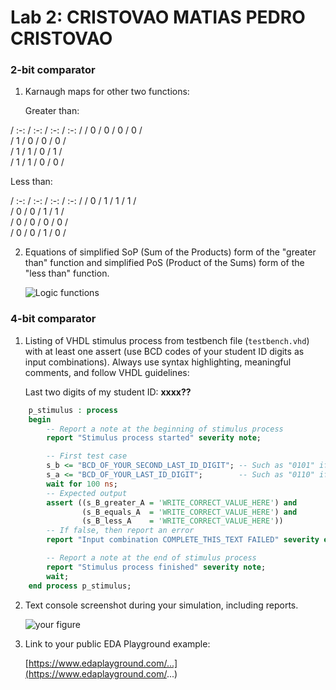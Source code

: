 # Lab 2: CRISTOVAO MATIAS PEDRO CRISTOVAO

### 2-bit comparator

1. Karnaugh maps for other two functions:

   Greater than:
                     		  
  / :-: / :-: / :-: / :-: /
  / 0 / 0 / 0 / 0 /  
  / 1 / 0 / 0 / 0 /  
  / 1 / 1 / 0 / 1 /  
  / 1 / 1 / 0 / 0 / 

   Less than:

/ :-: / :-: / :-: / :-: /
/ 0 / 1 / 1 / 1 /  
/ 0 / 0 / 1 / 1 /  
/ 0 / 0 / 0 / 0 /  
/ 0 / 0 / 1 / 0 /              
	           
            


2. Equations of simplified SoP (Sum of the Products) form of the "greater than" function and simplified PoS (Product of the Sums) form of the "less than" function.

   ![Logic functions](images/comparator_min.png)

### 4-bit comparator

1. Listing of VHDL stimulus process from testbench file (`testbench.vhd`) with at least one assert (use BCD codes of your student ID digits as input combinations). Always use syntax highlighting, meaningful comments, and follow VHDL guidelines:

   Last two digits of my student ID: **xxxx??**

```vhdl
    p_stimulus : process
    begin
        -- Report a note at the beginning of stimulus process
        report "Stimulus process started" severity note;

        -- First test case
        s_b <= "BCD_OF_YOUR_SECOND_LAST_ID_DIGIT"; -- Such as "0101" if ID = xxxx56
        s_a <= "BCD_OF_YOUR_LAST_ID_DIGIT";        -- Such as "0110" if ID = xxxx56
        wait for 100 ns;
        -- Expected output
        assert ((s_B_greater_A = 'WRITE_CORRECT_VALUE_HERE') and
                (s_B_equals_A  = 'WRITE_CORRECT_VALUE_HERE') and
                (s_B_less_A    = 'WRITE_CORRECT_VALUE_HERE'))
        -- If false, then report an error
        report "Input combination COMPLETE_THIS_TEXT FAILED" severity error;

        -- Report a note at the end of stimulus process
        report "Stimulus process finished" severity note;
        wait;
    end process p_stimulus;
```

2. Text console screenshot during your simulation, including reports.

   ![your figure]()

3. Link to your public EDA Playground example:

   [https://www.edaplayground.com/...](https://www.edaplayground.com/...)
